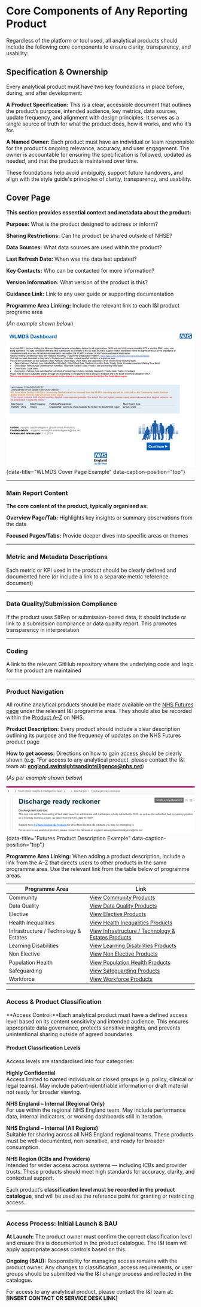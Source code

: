 # Core Components of Any Reporting Product

Regardless of the platform or tool used, all analytical products should include the following core components to ensure clarity, transparency, and usability:

## Specification & Ownership

Every analytical product must have two key foundations in place before, during, and after development:

**A Product Specification:** This is a clear, accessible document that outlines the product’s purpose, intended audience, key metrics, data sources, update frequency, and alignment with design principles. It serves as a single source of truth for what the product does, how it works, and who it’s for.

**A Named Owner:** Each product must have an individual or team responsible for the product’s ongoing relevance, accuracy, and user engagement. The owner is accountable for ensuring the specification is followed, updated as needed, and that the product is maintained over time.

These foundations help avoid ambiguity, support future handovers, and align with the style guide's principles of clarity, transparency, and usability.


## Cover Page
**This section provides essential context and metadata about the product:** 

**Purpose:** What is the product designed to address or inform?

**Sharing Restrictions:** Can the product be shared outside of NHSE?

**Data Sources:** What data sources are used within the product?

**Last Refresh Date:** When was the data last updated?

**Key Contacts:** Who can be contacted for more information?

**Version Information:** What version of the product is this?

**Guidance Link:** Link to any user guide or supporting documentation

**Programme Area Linking:** Include the relevant link to each I&I product programe area

(*An example shown below*)

![WLMDS Cover Page Example](images/wlmds_snip.png "WLMDS Cover Page Example"){data-title="WLMDS Cover Page Example" data-caption-position="top"}

---

### Main Report Content
**The core content of the product, typically organised as:**

**Overview Page/Tab:** Highlights key insights or summary observations from the data

**Focused Pages/Tabs:** Provide deeper dives into specific areas or themes

---

### Metric and Metadata Descriptions

Each metric or KPI used in the product should be clearly defined and documented here (or include a link to a separate metric reference document)

---

### Data Quality/Submission Compliance

If the product uses SitRep or submission-based data, it should include or link to a submission compliance or data quality report. This promotes transparency in interpretation

---

### Coding

A link to the relevant GitHub repository where the underlying code and logic for the product are maintained

---

### Product Navigation

All routine analytical products should be made available on the [NHS Futures page](https://future.nhs.uk/connect.ti/SouthWestAnalytics/view?objectID=1125188) under the relevant I&I programme area. They should also be recorded within the [Product A–Z](https://future.nhs.uk/connect.ti/SouthWestAnalytics/view?objectID=1125188) on NHS.

**Product Description:** Every product should include a clear description outlining its purpose and the frequency of updates on the NHS Futures product page

**How to get access:** Directions on how to gain access should be clearly shown (e.g. "For access to any analytical product, please contact the I&I team at: **england.swinsightsandintelligence@nhs.net**)

(*As per example shown below*)

![Futures Product Description](images/futures_example.png "Futures Product Description Example"){data-title="Futures Product Description Example" data-caption-position="top"}


**Programme Area Linking:** When adding a product description, include a link from the A–Z that directs users to other products in the same programme area. Use the relevant link from the table below of programme areas. 


| Programme Area                              | Link |
|---------------------------------------------|------|
| Community                                   | [View Community Products](https://future.nhs.uk/SouthWestAnalytics/viewDatastore?dsid=1125188&adv=s&datViewmode=list&search_2=3) |
| Data Quality                                | [View Data Quality Products](https://future.nhs.uk/SouthWestAnalytics/viewDatastore?dsid=1125188&adv=s&datViewmode=list&search_2=8) |
| Elective                                    | [View Elective Products](https://future.nhs.uk/SouthWestAnalytics/viewDatastore?dsid=1125188&adv=s&datViewmode=list&search_2=1) |
| Health Inequalities                         | [View Health Inequalities Products](https://future.nhs.uk/SouthWestAnalytics/viewDatastore?dsid=1125188&adv=s&datViewmode=list&search_2=12) |
| Infrastructure / Technology & Estates       | [View Infrastructure / Technology & Estates Products](https://future.nhs.uk/SouthWestAnalytics/viewDatastore?dsid=1125188&adv=s&datViewmode=list&search_2=9) |
| Learning Disabilities                       | [View Learning Disabilities Products](https://future.nhs.uk/SouthWestAnalytics/viewDatastore?dsid=1125188&adv=s&datViewmode=list&search_2=7) |
| Non Elective                                | [View Non Elective Products](https://future.nhs.uk/SouthWestAnalytics/viewDatastore?dsid=1125188&adv=s&datViewmode=list&search_2=2) |
| Population Health                           | [View Population Health Products](https://future.nhs.uk/SouthWestAnalytics/viewDatastore?dsid=1125188&adv=s&datViewmode=list&search_2=10) |
| Safeguarding                                | [View Safeguarding Products](https://future.nhs.uk/SouthWestAnalytics/viewDatastore?dsid=1125188&adv=s&datViewmode=list&search_2=11) |
| Workforce                                   | [View Workforce Products](https://future.nhs.uk/SouthWestAnalytics/viewDatastore?dsid=1125188&adv=s&datViewmode=list&search_2=5) |


---

### Access & Product Classification

**Access Control:**Each analytical product must have a defined access level based on its content sensitivity and intended audience. This ensures appropriate data governance, protects sensitive insights, and prevents unintentional sharing outside of agreed boundaries.

#### Product Classification Levels

Access levels are standardised into four categories:

**Highly Confidential**  
Access limited to named individuals or closed groups (e.g. policy, clinical or legal teams). May include patient-identifiable information or draft material not ready for broader viewing.

**NHS England – Internal (Regional Only)**  
For use within the regional NHS England team. May include performance data, internal indicators, or working dashboards still in iteration.

**NHS England – Internal (All Regions)**  
Suitable for sharing across all NHS England regional teams. These products must be well-documented, non-sensitive, and ready for broader consumption.

**NHS Region (ICBs and Providers)**  
Intended for wider access across systems — including ICBs and provider trusts. These products should meet high standards for accuracy, clarity, and contextual support.

Each product’s **classification level must be recorded in the product catalogue**, and will be used as the reference point for granting or restricting access.

---

### Access Process: Initial Launch & BAU

**At Launch:** The product owner must confirm the correct classification level and ensure this is documented in the product catalogue. The I&I team will apply appropriate access controls based on this.

**Ongoing (BAU):** Responsibility for managing access remains with the product owner. Any changes to classification, access requirements, or user groups should be submitted via the I&I change process and reflected in the catalogue.

For access to any analytical product, please contact the I&I team at: **[INSERT CONTACT OR SERVICE DESK LINK]**



